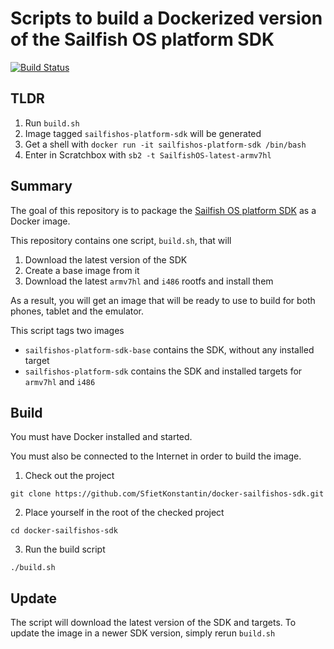 # Scripts to build a Dockerized version of the Sailfish OS platform SDK

[![Build Status](https://travis-ci.org/SfietKonstantin/docker-sailfishos-sdk.svg?branch=master)](https://travis-ci.org/SfietKonstantin/docker-sailfishos-sdk)

## TLDR

1. Run `build.sh`
2. Image tagged `sailfishos-platform-sdk` will be generated
3. Get a shell with `docker run -it sailfishos-platform-sdk /bin/bash`
4. Enter in Scratchbox with `sb2 -t SailfishOS-latest-armv7hl`

## Summary

The goal of this repository is to package the
[Sailfish OS platform SDK](https://sailfishos.org/wiki/Platform_SDK) as a Docker image.

This repository contains one script, `build.sh`, that will

1. Download the latest version of the SDK
2. Create a base image from it
3. Download the latest `armv7hl` and `i486` rootfs and install them

As a result, you will get an image that will be ready to use to build for both phones, tablet and
the emulator.

This script tags two images

- `sailfishos-platform-sdk-base` contains the SDK, without any installed target
- `sailfishos-platform-sdk` contains the SDK and installed targets for `armv7hl` and `i486`

## Build

You must have Docker installed and started.

You must also be connected to the Internet in order to build the image.

1. Check out the project

```git clone https://github.com/SfietKonstantin/docker-sailfishos-sdk.git```

2. Place yourself in the root of the checked project

```cd docker-sailfishos-sdk```

3. Run the build script

```./build.sh```

## Update

The script will download the latest version of the SDK and targets. To update the image in a newer
SDK version, simply rerun `build.sh`

